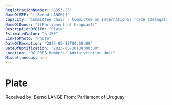 ```yaml
---
RegistrationNumber: "G353-23"
NameOfMEP: "[[Bernd LANGE]]"
Capacity: "Committee Chair - Committee on International Trade (Delegation)"
NameOfDonor: "[[Parliament of Uruguay]]"
DescriptionOfGift: "Plate"
EstimatedValue: "< 150"
LinkToPhoto: "Photo"
DateOfReception: "2023-05-18T00:00:00"
DateOfNotification: "2023-05-30T00:00:00"
Location: "DG PRES-Members' Administration Unit"
Miscellaneous: nan
---
```


# Plate

Received by: Bernd LANGE
From: Parliament of Uruguay
